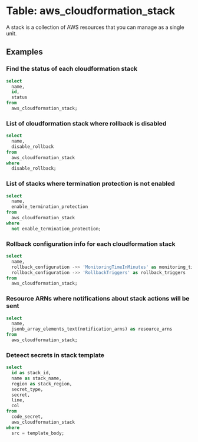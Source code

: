 # Table: aws_cloudformation_stack

A stack is a collection of AWS resources that you can manage as a single unit.

## Examples

### Find the status of each cloudformation stack

```sql
select
  name,
  id,
  status
from
  aws_cloudformation_stack;
```

### List of cloudformation stack where rollback is disabled

```sql
select
  name,
  disable_rollback
from
  aws_cloudformation_stack
where
  disable_rollback;
```

### List of stacks where termination protection is not enabled

```sql
select
  name,
  enable_termination_protection
from
  aws_cloudformation_stack
where
  not enable_termination_protection;
```

### Rollback configuration info for each cloudformation stack

```sql
select
  name,
  rollback_configuration ->> 'MonitoringTimeInMinutes' as monitoring_time_in_min,
  rollback_configuration ->> 'RollbackTriggers' as rollback_triggers
from
  aws_cloudformation_stack;
```

### Resource ARNs where notifications about stack actions will be sent

```sql
select
  name,
  jsonb_array_elements_text(notification_arns) as resource_arns
from
  aws_cloudformation_stack;
```

### Deteect secrets in stack template

```sql
select
  id as stack_id,
  name as stack_name,
  region as stack_region,
  secret_type,
  secret,
  line,
  col
from
  code_secret,
  aws_cloudformation_stack
where
  src = template_body;
```
